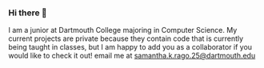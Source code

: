 ### Hi there 👋

I am a junior at Dartmouth College majoring in Computer Science. My current projects are private because they contain code that is currently being taught in classes, but I am happy to add you as a collaborator if you would like to check it out!
email me at samantha.k.rago.25@dartmouth.edu
